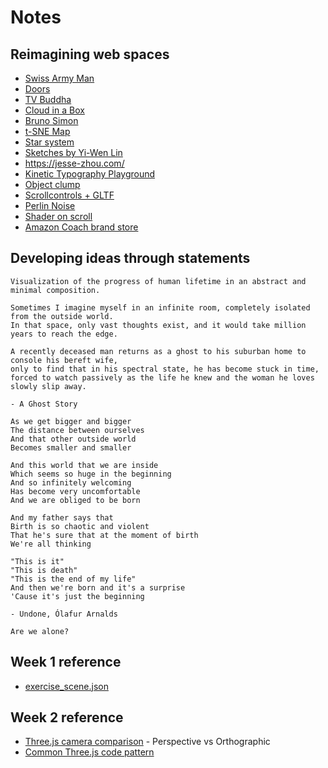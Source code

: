 # Notes

## Reimagining web spaces

- [Swiss Army Man](https://swissarmyman.com/)
- [Doors](https://doors.parkjoohyun.com/)
- [TV Buddha](https://tv-buddha.parkjoohyun.com/)
- [Cloud in a Box](https://cloud-in-a-box.parkjoohyun.com/)
- [Bruno Simon](https://bruno-simon.com/)
- [t-SNE Map](https://experiments.withgoogle.com/t-sne-map)
- [Star system](https://codepen.io/seanseansean/pen/vEjOvy)
- [Sketches by Yi-Wen Lin](https://yiwenl.github.io/Sketches/)
- https://jesse-zhou.com/
- [Kinetic Typography Playground](https://kinetic-typography-playground.netlify.app/)
- [Object clump](https://codesandbox.io/s/ssbdsw?file=/src/App.js)
- [Scrollcontrols + GLTF](https://codesandbox.io/s/4jr4p)
- [Perlin Noise](https://codepen.io/vcomics/pen/djqNrm)
- [Shader on scroll](https://tympanus.net/Tutorials/ShadersOnScroll/)
- [Amazon Coach brand store](https://www.amazon.com/stores/page/F3D8452D-98F8-46A6-8B8B-55A5B6B79F80)

## Developing ideas through statements
```
Visualization of the progress of human lifetime in an abstract and minimal composition.
```

```
Sometimes I imagine myself in an infinite room, completely isolated from the outside world.
In that space, only vast thoughts exist, and it would take million years to reach the edge.
```

```
A recently deceased man returns as a ghost to his suburban home to console his bereft wife,
only to find that in his spectral state, he has become stuck in time,
forced to watch passively as the life he knew and the woman he loves slowly slip away.

- A Ghost Story
```

```
As we get bigger and bigger
The distance between ourselves
And that other outside world
Becomes smaller and smaller

And this world that we are inside
Which seems so huge in the beginning
And so infinitely welcoming
Has become very uncomfortable
And we are obliged to be born

And my father says that
Birth is so chaotic and violent
That he's sure that at the moment of birth
We're all thinking

"This is it"
"This is death"
"This is the end of my life"
And then we're born and it's a surprise
'Cause it's just the beginning

- Undone, Ólafur Arnalds
```

```
Are we alone?
```


## Week 1 reference

- [exercise_scene.json](https://github.com/jooohyunpark/itp-canvas-for-coders/blob/main/week1/public/exercise_scene.json)

## Week 2 reference

- [Three.js camera comparison](https://github.com/jooohyunpark/threejs-camera-comparison) - Perspective vs Orthographic
- [Common Three.js code pattern](https://github.com/mrdoob/three.js/blob/master/examples/misc_controls_orbit.html)
